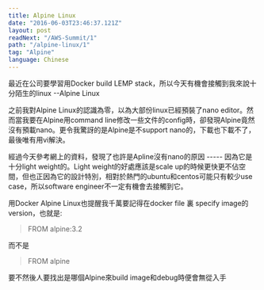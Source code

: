 ```yaml
---
title: Alpine Linux
date: "2016-06-03T23:46:37.121Z"
layout: post
readNext: "/AWS-Summit/1"
path: "/alpine-linux/1"
tag: "Alpine"
language: Chinese
---
```


最近在公司要學習用Docker build LEMP stack，所以今天有機會接觸到我來說十分陌生的linux --Alpine Linux

之前我對Alpine Linux的認識為零，以為大部份linux已經預裝了nano editor。然而當我要在Alpine用command line修改一些文件的config時，卻發現Alpine竟然沒有預載nano。更令我驚訝的是Alpine是不support nano的，下載也下載不了，最後唯有用vi解決。

經過今天參考網上的資料，發現了也許是Apline沒有nano的原因 ----- 因為它是十分light weight的。Light weight的好處應該是scale up的時候更快更不佔空間，但也正因為它的設計特別，相對於熱門的ubuntu和centos可能只有較少use case，所以software engineer不一定有機會去接觸到它。

用Docker Alpine Linux也提醒我千萬要記得在docker file 裏 specify image的version，也就是:

>FROM alpine:3.2

而不是
>FROM alpine

要不然後人要找出是哪個Alpine來build image和debug時便會無從入手
